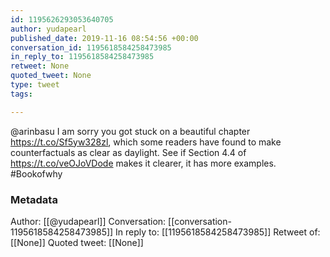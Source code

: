 ```yaml
---
id: 1195626293053640705
author: yudapearl
published_date: 2019-11-16 08:54:56 +00:00
conversation_id: 1195618584258473985
in_reply_to: 1195618584258473985
retweet: None
quoted_tweet: None
type: tweet
tags:

---
```


@arinbasu I am sorry you got stuck on a beautiful chapter https://t.co/Sf5yw328zl, which some readers have found to make counterfactuals as clear as daylight. See if Section 4.4 of https://t.co/veOJoVDode makes it clearer, it has more examples. #Bookofwhy

### Metadata

Author: [[@yudapearl]]
Conversation: [[conversation-1195618584258473985]]
In reply to: [[1195618584258473985]]
Retweet of: [[None]]
Quoted tweet: [[None]]
